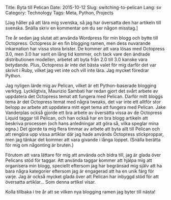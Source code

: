 Title: Byta till Pelican
Date: 2015-10-12
Slug: switching-to-pelican
Lang: sv
Category: Technology
Tags: Meta, Python, Projects

[Jag håller på att lära mig svenska, så jag har översatta den har artikeln till
svenska. Snälla skriv en kommentar om du ser någon misstag.]

Tre år sedan jag slutat att använda Wordpress för min blogg och bytte till
Octopress. Octopress är en fin blogging ramen, men dess nuvarande inkarnation
har vissa stora brister. De kommer att vara lösas med Octopress 3.0, men 3.0 har
varit en lång tid kommer, och tack vare den ändrade distributionen modellen,
arbetet att byta från 2.0 till 3.0 kanske vara betydande. Plus, Octopress är
inte det bästa valet för mig darför det var skrivit i Ruby, vilket jag vet inte
och vill inte lära. Jag mycket föredrar Python.

Jag nyligen lärde mig av Pelican, vilket är ett Python-baserade blogging
verktyg. Lyckligtvis, Maurizio Sambati har redan gjort det svårt arbete av
uppdatera det Octopress temat att fungera med Pelican. Darför mitt bloggs tema
är det Octopress temat med några tweaks, det var inte ett alltför stor belopp av
arbete att uppdatera mitt eget tema att fungera med Pelican. Jake Vanderplas
också gjorde ett bra arbete av översätta vissa av de Octopress Liquid taggar
till Pelican, och han också har en bra blogg artikeln att beskriva processen
(och hans anledningar att göra så, vilka speglar mina egna.) Det gjorde ta mig
flera timmar av arbete att byta allt till Pelican och att rengöra upp vissa
artiklar där jag hade används Octopress stickproppar, men jag tänkar det kommer
att vara givande i långa loppet. (Snälla berätta för mig om någonting är
bruten.)

Förutom att vara lättare för mig att använda och bidra till, jag är glada över
Pelicans stöd för taggar. Att använda taggar kommer att hjälpa mig att
organisera min blogg, speciellt eftersom jag har begränsad mig själv att ha bara
några kategorier eftersom jag är engagerad att ha en unik färg för varje. Jag är
också mycket glada över att Pelican har inbyggd stöd för att översatta
artiklar... Som denna artikel visar.

Kolla tillbaka i tre år att se vilken nya blogging ramen jag byter till nästa!
